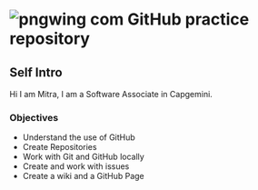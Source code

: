 # ![pngwing com](https://github.com/Mitra-lab/super-fiesta/assets/78557394/7e98a872-4c86-424c-91c9-19642878c973) GitHub practice repository
## Self Intro
Hi I am Mitra, I am a Software Associate in Capgemini.
### Objectives
- Understand the use of GitHub
- Create Repositories
- Work with Git and GitHub locally
- Create and work with issues
- Create a wiki and a GitHub Page
